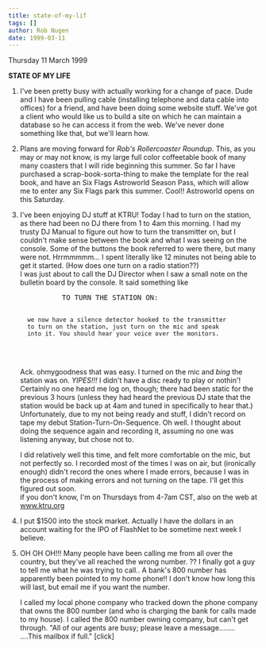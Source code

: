 ```yaml
---
title: state-of-my-lif
tags: []
author: Rob Nugen
date: 1999-03-11
---
```


<p class=date>Thursday 11 March 1999</p>

<p><b>STATE OF MY LIFE</b>

<p><ol>

<p><li>I've been pretty busy with actually working for a change of pace.  Dude and I have been pulling cable (installing telephone and data cable into offices) for a friend, and have been doing some website stuff.  We've got a client who would like us to build a site on which he can maintain a database so he can access it from the web.  We've never done something like that, but we'll learn how.</li>

<p><li>Plans are moving forward for <em>Rob's Rollercoaster Roundup</em>.  This, as you may or may not know, is my large full color coffeetable book of many many coasters that I will ride beginning this summer.  So far I have purchased a scrap-book-sorta-thing to make the template for the real book, and have an Six Flags Astroworld Season Pass, which will allow me to enter any Six Flags park this summer.  Cool!!  Astroworld opens on this Saturday.</li>

<p><li>I've been enjoying DJ stuff at KTRU!  Today I had to turn on the station, as there had been no DJ there from 1 to 4am this morning. I had my trusty DJ Manual to figure out how to turn the transmitter on, but I couldn't make sense between the book and what I was seeing on the console. Some of the buttons the book referred to were there, but many were not.  Hrrmmmmm...  I spent literally like 12 minutes not being able to get it started.  (How does one turn on a radio station??)
<br>I was just about to call the DJ Director when I saw a small note on the bulletin board by the console.  It said something like
<br><pre>
          TO TURN THE STATION ON:

      we now have a silence detector hooked to the transmitter
      to turn on the station, just turn on the mic and speak
      into it. You should hear your voice over the monitors.
</pre>

<br>Ack. ohmygoodness that was easy.  I turned on the mic and *bing* the station was on.  <em>YIPES!!!</em> I didn't have a disc ready to play or nothin'!  Certainly no one heard me log on, though; there had been static for the previous 3 hours (unless they had heard the previous DJ state that the station would be back up at 4am and tuned in specifically to hear that.)
<br>Unfortunately, due to my not being ready and stuff, I didn't record on tape my debut Station-Turn-On-Sequence.  Oh well.  I thought about doing the sequence again and recording it, assuming no one was listening anyway, but chose not to.

<p>I did relatively well this time, and felt more comfortable on the mic, but not perfectly so.  I recorded most of the times I was on air, but (ironically enough) didn't record the ones where I made errors, because I was in the process of making errors and not turning on the tape. I'll get this figured out soon.
<br>if you don't know, I'm on Thursdays from 4-7am CST, also on the web at <a href="https://www.ktru.org">www.ktru.org</a>
</li>

<p><li>I put $1500 into the stock market. Actually I have the dollars in an account waiting for the IPO of FlashNet to be sometime next week I believe.</li>

<p><li>OH OH OH!!!  Many people have been calling me from all over the country, but they've all reached the wrong number.  ??  I finally got a guy to tell me what he was trying to call.. A bank's 800 number has apparently been pointed to my home phone!!  I don't know how long this will last, but email me if you want the number.

<p>I called my local phone company who tracked down the phone company that owns the 800 number (and who is charging the bank for calls made to my house).  I called the 800 number owning company, but can't get through.  "All of our agents are busy; please leave a message........  ....This mailbox if full."  [click]

</li>
</ol>
